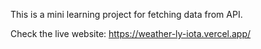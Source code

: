 This is a mini learning project for fetching data from API.

Check the live website: https://weather-ly-iota.vercel.app/
